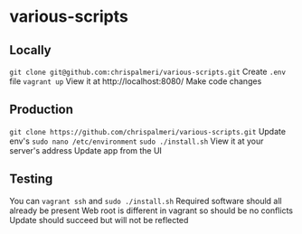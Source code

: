 # various-scripts

## Locally

`git clone git@github.com:chrispalmeri/various-scripts.git`
Create `.env` file
`vagrant up`
View it at http://localhost:8080/
Make code changes

## Production

`git clone https://github.com/chrispalmeri/various-scripts.git`
Update env's `sudo nano /etc/environment`
`sudo ./install.sh`
View it at your server's address
Update app from the UI

## Testing

You can `vagrant ssh` and `sudo ./install.sh`
Required software should all already be present
Web root is different in vagrant so should be no conflicts
Update should succeed but will not be reflected
